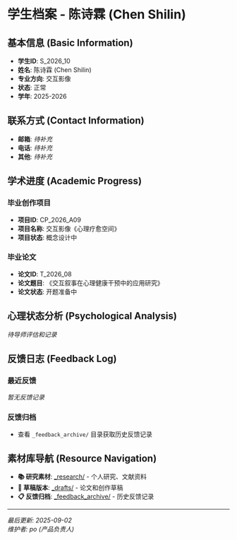 # 学生档案 - 陈诗霖 (Chen Shilin)

## 基本信息 (Basic Information)

- **学生ID**: S_2026_10
- **姓名**: 陈诗霖 (Chen Shilin)
- **专业方向**: 交互影像
- **状态**: 正常
- **学年**: 2025-2026

## 联系方式 (Contact Information)

- **邮箱**: *待补充*
- **电话**: *待补充*
- **其他**: *待补充*

## 学术进度 (Academic Progress)

### 毕业创作项目
- **项目ID**: CP_2026_A09
- **项目名称**: 交互影像《心理疗愈空间》
- **项目状态**: 概念设计中

### 毕业论文
- **论文ID**: T_2026_08
- **论文题目**: 《交互叙事在心理健康干预中的应用研究》
- **论文状态**: 开题准备中

## 心理状态分析 (Psychological Analysis)

*待导师评估和记录*

## 反馈日志 (Feedback Log)

### 最近反馈
*暂无反馈记录*

### 反馈归档
- 查看 `_feedback_archive/` 目录获取历史反馈记录

## 素材库导航 (Resource Navigation)

- **📚 研究素材**: [_research/](./_research/) - 个人研究、文献资料
- **📝 草稿版本**: [_drafts/](./_drafts/) - 论文和创作草稿
- **📋 反馈归档**: [_feedback_archive/](./_feedback_archive/) - 历史反馈记录

---

*最后更新: 2025-09-02*  
*维护者: po (产品负责人)*
